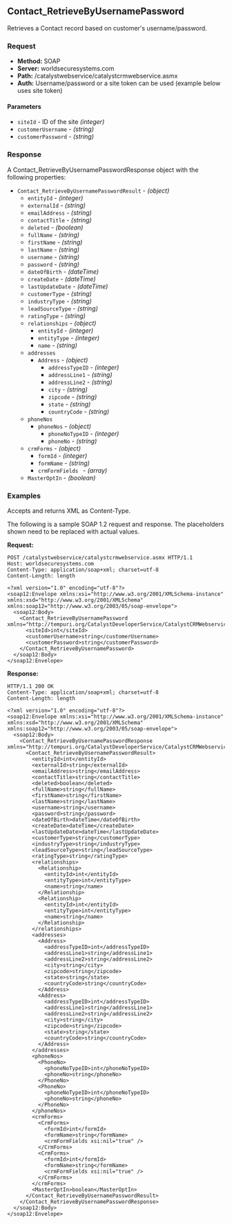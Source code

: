 ## Contact_RetrieveByUsernamePassword

Retrieves a Contact record based on customer's username/password.

### Request

* **Method:** SOAP
* **Server:** worldsecuresystems.com
* **Path:** /catalystwebservice/catalystcrmwebservice.asmx
* **Auth:** Username/password or a site token can be used (example below uses site token)

#### Parameters

* `siteId` - ID of the site *(integer)*
* `customerUsername` - *(string)*
* `customerPassword` - *(string)*

### Response

A Contact_RetrieveByUsernamePasswordResponse object with the following properties:

* `Contact_RetrieveByUsernamePasswordResult` - *(object)*
	* `entityId` - *(integer)*
	* `externalId` - *(string)*
	* `emailAddress` - *(string)*
	* `contactTitle` - *(string)*
	* `deleted` - *(boolean)*
	* `fullName` - *(string)*
	* `firstName` - *(string)*
	* `lastName` - *(string)*
	* `username` - *(string)*
	* `password` - *(string)*
	* `dateOfBirth` - *(dateTime)*
	* `createDate` - *(dateTime)*
	* `lastUpdateDate` - *(dateTime)*
	* `customerType` - *(string)*
	* `industryType` - *(string)*
	* `leadSourceType` - *(string)*
	* `ratingType` - *(string)*
	* `relationships` - *(object)*
		* `entityId` - *(integer)*
		* `entityType` - *(integer)*
		* `name` - *(string)*
	* `addresses`
		* `Address` - *(object)*
			* `addressTypeID` - *(integer)*
			* `addressLine1` - *(string)*
			* `addressLine2` - *(string)*
			* `city` - *(string)*
			* `zipcode` - *(string)*
			* `state` - *(string)*
			* `countryCode` - *(string)*
	* `phoneNos`
		* `phoneNos` - *(object)*
			* `phoneNoTypeID` - *(integer)*
			* `phoneNo` - *(string)*   
	* `crmForms` - *(object)*
		* `formId` - *(integer)* 
		* `formName` - *(string)* 
		* `crmFormFields ` - *(array)*   
	* `MasterOptIn` - *(boolean)* 

### Examples

Accepts and returns XML as Content-Type. 

The following is a sample SOAP 1.2 request and response. The placeholders shown need to be replaced with actual values.

**Request:**
~~~
POST /catalystwebservice/catalystcrmwebservice.asmx HTTP/1.1
Host: worldsecuresystems.com
Content-Type: application/soap+xml; charset=utf-8
Content-Length: length

<?xml version="1.0" encoding="utf-8"?>
<soap12:Envelope xmlns:xsi="http://www.w3.org/2001/XMLSchema-instance" xmlns:xsd="http://www.w3.org/2001/XMLSchema" xmlns:soap12="http://www.w3.org/2003/05/soap-envelope">
  <soap12:Body>
    <Contact_RetrieveByUsernamePassword xmlns="http://tempuri.org/CatalystDeveloperService/CatalystCRMWebservice">
      <siteId>int</siteId>
      <customerUsername>string</customerUsername>
      <customerPassword>string</customerPassword>
    </Contact_RetrieveByUsernamePassword>
  </soap12:Body>
</soap12:Envelope>
~~~

**Response:**
~~~
HTTP/1.1 200 OK
Content-Type: application/soap+xml; charset=utf-8
Content-Length: length

<?xml version="1.0" encoding="utf-8"?>
<soap12:Envelope xmlns:xsi="http://www.w3.org/2001/XMLSchema-instance" xmlns:xsd="http://www.w3.org/2001/XMLSchema" xmlns:soap12="http://www.w3.org/2003/05/soap-envelope">
  <soap12:Body>
    <Contact_RetrieveByUsernamePasswordResponse xmlns="http://tempuri.org/CatalystDeveloperService/CatalystCRMWebservice">
      <Contact_RetrieveByUsernamePasswordResult>
        <entityId>int</entityId>
        <externalId>string</externalId>
        <emailAddress>string</emailAddress>
        <contactTitle>string</contactTitle>
        <deleted>boolean</deleted>
        <fullName>string</fullName>
        <firstName>string</firstName>
        <lastName>string</lastName>
        <username>string</username>
        <password>string</password>
        <dateOfBirth>dateTime</dateOfBirth>
        <createDate>dateTime</createDate>
        <lastUpdateDate>dateTime</lastUpdateDate>
        <customerType>string</customerType>
        <industryType>string</industryType>
        <leadSourceType>string</leadSourceType>
        <ratingType>string</ratingType>
        <relationships>
          <Relationship>
            <entityId>int</entityId>
            <entityType>int</entityType>
            <name>string</name>
          </Relationship>
          <Relationship>
            <entityId>int</entityId>
            <entityType>int</entityType>
            <name>string</name>
          </Relationship>
        </relationships>
        <addresses>
          <Address>
            <addressTypeID>int</addressTypeID>
            <addressLine1>string</addressLine1>
            <addressLine2>string</addressLine2>
            <city>string</city>
            <zipcode>string</zipcode>
            <state>string</state>
            <countryCode>string</countryCode>
          </Address>
          <Address>
            <addressTypeID>int</addressTypeID>
            <addressLine1>string</addressLine1>
            <addressLine2>string</addressLine2>
            <city>string</city>
            <zipcode>string</zipcode>
            <state>string</state>
            <countryCode>string</countryCode>
          </Address>
        </addresses>
        <phoneNos>
          <PhoneNo>
            <phoneNoTypeID>int</phoneNoTypeID>
            <phoneNo>string</phoneNo>
          </PhoneNo>
          <PhoneNo>
            <phoneNoTypeID>int</phoneNoTypeID>
            <phoneNo>string</phoneNo>
          </PhoneNo>
        </phoneNos>
        <crmForms>
          <CrmForms>
            <formId>int</formId>
            <formName>string</formName>
            <crmFormFields xsi:nil="true" />
          </CrmForms>
          <CrmForms>
            <formId>int</formId>
            <formName>string</formName>
            <crmFormFields xsi:nil="true" />
          </CrmForms>
        </crmForms>
        <MasterOptIn>boolean</MasterOptIn>
      </Contact_RetrieveByUsernamePasswordResult>
    </Contact_RetrieveByUsernamePasswordResponse>
  </soap12:Body>
</soap12:Envelope>
~~~
